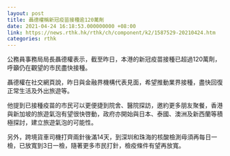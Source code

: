 ```yaml
---
layout: post
title: 聶德權稱新冠疫苗接種逾120萬劑
date: 2021-04-24 16:18:53.000000000 +08:00
link: https://news.rthk.hk/rthk/ch/component/k2/1587529-20210424.htm
categories: rthk
---
```


公務員事務局局長聶德權表示，截至昨日，本港的新冠疫苗接種已超過120萬劑，呼籲仍在觀望的市民盡快接種。

聶德權在社交網頁說，昨日與金融界機構代表見面，希望推動業界接種，盡快回復正常生活及外出旅遊等。

他提到已接種疫苗的市民可以更便捷到院舍、醫院探訪，邀約更多朋友聚餐，香港與新加坡的旅遊氣泡有望很快啓動，政府亦開始與日本、泰國、澳洲及新西蘭等積極探討，建立旅遊氣泡的可能性。

另外，跨境貨車司機打齊兩針後滿14天，到深圳和珠海的核酸檢測毋須再每日一檢，已放寬到3日一檢，隨著更多市民打針，檢疫條件有望再放寬。
